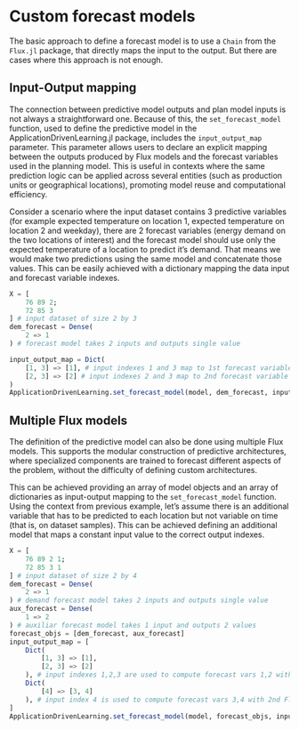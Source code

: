 # Custom forecast models

The basic approach to define a forecast model is to use a `Chain` from the `Flux.jl` package, that directly maps the input to the output. But there are cases where this approach is not enough.

## Input-Output mapping

The connection between predictive model outputs and plan model inputs is not always a straightforward one. Because of this, the `set_forecast_model` function, used to define the predictive model in the ApplicationDrivenLearning.jl package, includes the `input_output_map` parameter.
This parameter allows users to declare an explicit mapping between the outputs produced by Flux models and the forecast variables used in the planning model. This is useful in contexts where the same prediction logic can be applied across several entities (such as production units or geographical locations), promoting model reuse and computational efficiency.

Consider a scenario where the input dataset contains 3 predictive variables (for example expected temperature on location 1, expected temperature on location 2 and weekday), there are 2 forecast variables (energy demand on the two locations of interest) and the forecast model should use only the expected temperature of a location to predict it’s demand. That means we would make two predictions using the same model and concatenate those values. This can be easily achieved with a dictionary mapping the data input and forecast variable indexes.

```julia
X = [
    76 89 2;
    72 85 3
] # input dataset of size 2 by 3
dem_forecast = Dense(
    2 => 1
) # forecast model takes 2 inputs and outputs single value

input_output_map = Dict(
    [1, 3] => [1], # input indexes 1 and 3 map to 1st forecast variable
    [2, 3] => [2] # input indexes 2 and 3 map to 2nd forecast variable
)
ApplicationDrivenLearning.set_forecast_model(model, dem_forecast, input_output_map)
```

## Multiple Flux models

The definition of the predictive model can also be done using multiple Flux models. This supports the modular construction of predictive architectures, where specialized components are trained to forecast different aspects of the problem, without the difficulty of defining custom architectures.

This can be achieved providing an array of model objects and an array of dictionaries as input-output mapping to the `set_forecast_model` function. Using the context from previous example, let’s assume there is an additional variable that has to be predicted to each location but not variable on time (that is, on dataset samples). This can be achieved defining an additional model that maps a constant input value to the correct output indexes.

```julia
X = [
    76 89 2 1;
    72 85 3 1
] # input dataset of size 2 by 4
dem_forecast = Dense(
    2 => 1
) # demand forecast model takes 2 inputs and outputs single value
aux_forecast = Dense(
    1 => 2
) # auxiliar forecast model takes 1 input and outputs 2 values
forecast_objs = [dem_forecast, aux_forecast]
input_output_map = [
    Dict(
        [1, 3] => [1],
        [2, 3] => [2]
    ), # input indexes 1,2,3 are used to compute forecast vars 1,2 with 1st Flux.Dense object
    Dict(
        [4] => [3, 4]
    ), # input index 4 is used to compute forecast vars 3,4 with 2nd Flux.Dense object
]
ApplicationDrivenLearning.set_forecast_model(model, forecast_objs, input_output_map)
```
